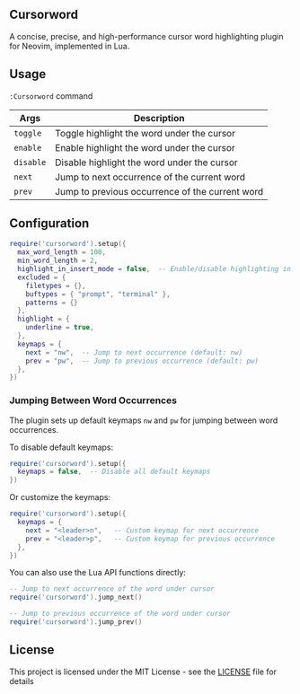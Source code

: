 ## Cursorword

A concise, precise, and high-performance cursor word highlighting plugin for Neovim, implemented in Lua.

## Usage

`:Cursorword` command

| **Args**  | **Description**                             |
| --------- | ------------------------------------------- |
| `toggle`  | Toggle highlight the word under the cursor  |
| `enable`  | Enable highlight the word under the cursor  |
| `disable` | Disable highlight the word under the cursor |
| `next`    | Jump to next occurrence of the current word |
| `prev`    | Jump to previous occurrence of the current word |

## Configuration

```lua
require('cursorword').setup({
  max_word_length = 100,
  min_word_length = 2,
  highlight_in_insert_mode = false,  -- Enable/disable highlighting in insert mode (default: false)
  excluded = {
    filetypes = {},
    buftypes = { "prompt", "terminal" },
    patterns = {}
  },
  highlight = {
    underline = true,
  },
  keymaps = {
    next = "nw",  -- Jump to next occurrence (default: nw)
    prev = "pw",  -- Jump to previous occurrence (default: pw)
  },
})
```

### Jumping Between Word Occurrences

The plugin sets up default keymaps `nw` and `pw` for jumping between word occurrences. 

To disable default keymaps:

```lua
require('cursorword').setup({
  keymaps = false,  -- Disable all default keymaps
})
```

Or customize the keymaps:

```lua
require('cursorword').setup({
  keymaps = {
    next = "<leader>n",   -- Custom keymap for next occurrence  
    prev = "<leader>p",   -- Custom keymap for previous occurrence
  },
})
```

You can also use the Lua API functions directly:

```lua
-- Jump to next occurrence of the word under cursor
require('cursorword').jump_next()

-- Jump to previous occurrence of the word under cursor
require('cursorword').jump_prev()
```

## License

This project is licensed under the MIT License - see the [LICENSE](LICENSE) file for details
